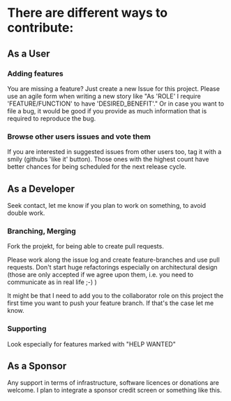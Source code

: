 # There are different ways to contribute:

## As a User

### Adding features
You are missing a feature? Just create a new Issue for this project. Please use an agile form when writing a new story like
"As 'ROLE' I require 'FEATURE/FUNCTION' to have 'DESIRED_BENEFIT'." Or in case you want to file a bug, it would be good if you provide as much information that is required to reproduce the bug.

### Browse other users issues and vote them
If you are interested in suggested issues from other users too, tag it with a smily (githubs 'like it' button).
Those ones with the highest count have better chances for being scheduled for the next release cycle.

## As a Developer

Seek contact, let me know if you plan to work on something, to avoid double work.

### Branching, Merging
Fork the projekt, for being able to create pull requests.

Please work along the issue log and create feature-branches and use pull requests. 
Don't start huge refactorings especially on architectural design (those are only accepted if we agree upon them, 
i.e. you need to communicate as in real life ;-) )

It might be that I need to add you to the collaborator role on this project the first time you want to push your feature branch.
If that's the case let me know.

### Supporting
Look especially for features marked with "HELP WANTED"

## As a Sponsor

Any support in terms of infrastructure, software licences or donations are welcome.
I plan to integrate a sponsor credit screen or something like this.
